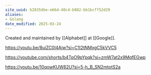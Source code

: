 ```yaml
---
site_uuid: b2835dbe-e66d-40c4-b082-bb1bcff52d29
aliases:
- Golang
date_modified: 2025-03-24
---
```




Created and maintained by [[Alphabet]] at [[Google]].

https://youtu.be/8uiZC0l4Ajw?si=C1l2tNMxgC5kVVC5

https://youtube.com/shorts/b4TpO9pYpqk?si=zmW7at2x9MqfEGwp

https://youtu.be/10qowKUW82U?si=5-h_B_SN2mtotS2a